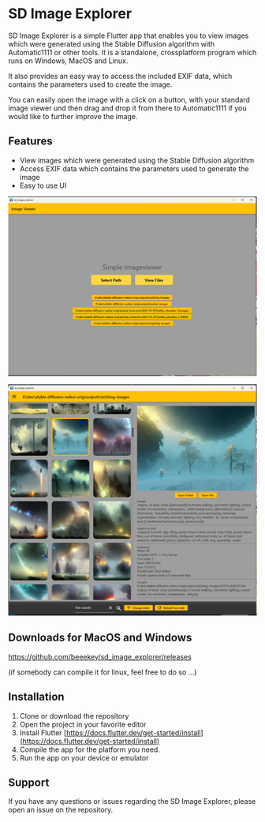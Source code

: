 # SD Image Explorer

SD Image Explorer is a simple Flutter app that enables you to view images which were generated using the Stable Diffusion algorithm with
Automatic1111 or other tools. It is a standalone, crossplatform program which runs on Windows, MacOS and Linux.

It also provides an easy way to access the included EXIF data, which contains the parameters used to create the image.

You can easily open the image with a click on a button, with your standard image viewer und then drag and drop it from there to Automatic1111 if
you would like to further improve the image.

## Features

- View images which were generated using the Stable Diffusion algorithm
- Access EXIF data which contains the parameters used to generate the image
- Easy to use UI

![Start Screen](readme_imgs/main_screen.png?raw=true "Start Screen")

![Preview Screen](readme_imgs/image_screen.png?raw=true "Preview Screen")

## Downloads for MacOS and Windows
https://github.com/beeekey/sd_image_explorer/releases

(if somebody can compile it for linux, feel free to do so ...)

## Installation

1. Clone or download the repository
2. Open the project in your favorite editor
3. Install Flutter [https://docs.flutter.dev/get-started/install](https://docs.flutter.dev/get-started/install)
4. Compile the app for the platform you need.
5. Run the app on your device or emulator


## Support

If you have any questions or issues regarding the SD Image Explorer, please open an issue on the repository.